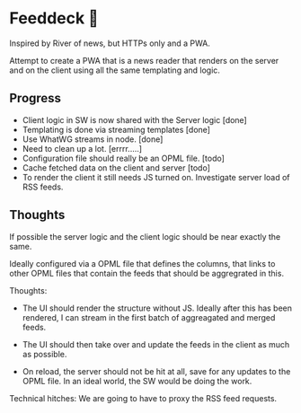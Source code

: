 Feeddeck 💯
=========================

Inspired by River of news, but HTTPs only and a PWA.

Attempt to create a PWA that is a news reader that renders on the server and on the client using all the same templating and logic. 


Progress
--------

* Client logic in SW is now shared with the Server logic [done]
* Templating is done via streaming templates [done]
* Use WhatWG streams in node. [done]
* Need to clean up a lot. [errrr.....]
* Configuration file should really be an OPML file. [todo]
* Cache fetched data on the client and server [todo]
* To render the client it still needs JS turned on. Investigate server 
  load of RSS feeds.


Thoughts
--------

If possible the server logic and the client logic should be near exactly the same.

Ideally configured via a OPML file that defines the columns, that links to other OPML files that contain the feeds that should be aggregrated in this.

Thoughts: 
*  The UI should render the structure without JS. Ideally after this has been
  rendered, I can stream in the first batch of aggreagated and merged feeds.
  
*  The UI should then take over and update the feeds in the client as much as 
  possible.
  
*  On reload, the server should not be hit at all, save for any updates to the
   OPML file. In an ideal world, the SW would be doing the work.
  
  
Technical hitches:
  We are going to have to proxy the RSS feed requests.